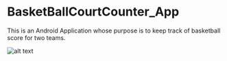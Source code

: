 ﻿# BasketBallCourtCounter_App

This is an Android Application whose purpose is to keep track of basketball score for two teams.


![alt text](https://github.com/mr-abhi-k/BasketBallCourtCounter_App/blob/main/demo.gif)
